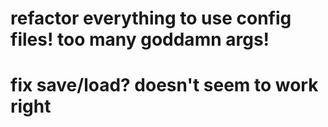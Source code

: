 # refactor everything to use config files!  too many goddamn args!
# fix save/load?  doesn't seem to work right
